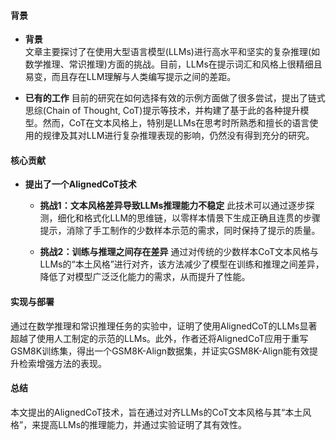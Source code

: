 #### 背景
- **背景**       
    文章主要探讨了在使用大型语言模型(LLMs)进行高水平和坚实的复杂推理(如数学推理、常识推理)方面的挑战。目前，LLMs在提示词汇和风格上很精细且易变，而且存在LLM理解与人类编写提示之间的差距。

- **已有的工作**
    目前的研究在如何选择有效的示例方面做了很多尝试，提出了链式思综(Chain of Thought, CoT)提示等技术，并构建了基于此的各种提升模型。然而，CoT在文本风格上，特别是LLMs在思考时所熟悉和擅长的语言使用的规律及其对LLM进行复杂推理表现的影响，仍然没有得到充分的研究。

#### 核心贡献
- **提出了一个AlignedCoT技术**
    - **挑战1：文本风格差异导致LLMs推理能力不稳定**
        此技术可以通过逐步探测，细化和格式化LLM的思维链，以零样本情景下生成正确且连贯的步骤提示，消除了手工制作的少数样本示范的需求，同时保持了提示的质量。

    - **挑战2：训练与推理之间存在差异**
        通过对传统的少数样本CoT文本风格与LLMs的“本土风格”进行对齐，该方法减少了模型在训练和推理之间差异，降低了对模型广泛泛化能力的需求，从而提升了性能。

#### 实现与部署
通过在数学推理和常识推理任务的实验中，证明了使用AlignedCoT的LLMs显著超越了使用人工制定的示范的LLMs。此外，作者还将AlignedCoT应用于重写GSM8K训练集，得出一个GSM8K-Align数据集，并证实GSM8K-Align能有效提升检索增强方法的表现。

#### 总结
本文提出的AlignedCoT技术，旨在通过对齐LLMs的CoT文本风格与其“本土风格”，来提高LLMs的推理能力，并通过实验证明了其有效性。